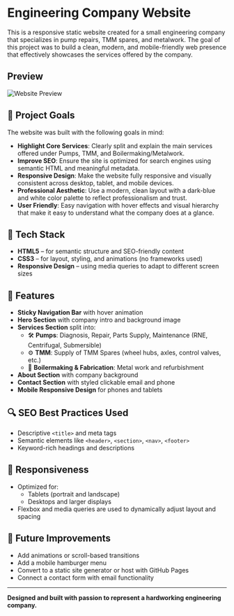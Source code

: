 # Engineering Company Website

This is a responsive static website created for a small engineering company that specializes in pump repairs, TMM spares, and metalwork.
The goal of this project was to build a clean, modern, and mobile-friendly web presence that effectively showcases the services offered by the company.

## Preview
![Website Preview](assets/preview.png)

## 🌟 Project Goals

The website was built with the following goals in mind:

- **Highlight Core Services**: Clearly split and explain the main services offered under Pumps, TMM, and Boilermaking/Metalwork.
- **Improve SEO**: Ensure the site is optimized for search engines using semantic HTML and meaningful metadata.
- **Responsive Design**: Make the website fully responsive and visually consistent across desktop, tablet, and mobile devices.
- **Professional Aesthetic**: Use a modern, clean layout with a dark-blue and white color palette to reflect professionalism and trust.
- **User Friendly**: Easy navigation with hover effects and visual hierarchy that make it easy to understand what the company does at a glance.

## 🧰 Tech Stack

- **HTML5** – for semantic structure and SEO-friendly content
- **CSS3** – for layout, styling, and animations (no frameworks used)
- **Responsive Design** – using media queries to adapt to different screen sizes

## 📌 Features

- **Sticky Navigation Bar** with hover animation
- **Hero Section** with company intro and background image
- **Services Section** split into:
  - 🛠️ **Pumps**: Diagnosis, Repair, Parts Supply, Maintenance (RNE, Centrifugal, Submersible)
  - ⚙️ **TMM**: Supply of TMM Spares (wheel hubs, axles, control valves, etc.)
  - 🔧 **Boilermaking & Fabrication**: Metal work and refurbishment
- **About Section** with company background
- **Contact Section** with styled clickable email and phone
- **Mobile Responsive Design** for phones and tablets

## 🔍 SEO Best Practices Used

- Descriptive `<title>` and meta tags
- Semantic elements like `<header>`, `<section>`, `<nav>`, `<footer>`
- Keyword-rich headings and descriptions

## 📱 Responsiveness

- Optimized for:
  - Tablets (portrait and landscape)
  - Desktops and larger displays
- Flexbox and media queries are used to dynamically adjust layout and spacing

## 🚀 Future Improvements

- Add animations or scroll-based transitions
- Add a mobile hamburger menu
- Convert to a static site generator or host with GitHub Pages
- Connect a contact form with email functionality

---

**Designed and built with passion to represent a hardworking engineering company.**
